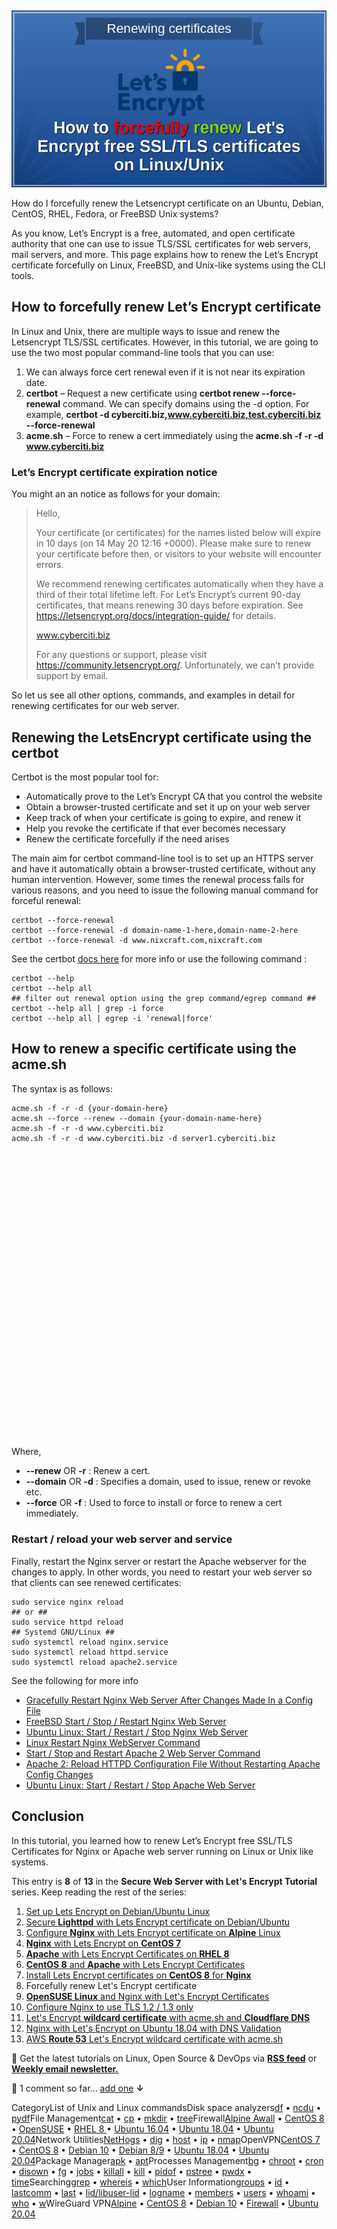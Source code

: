 ![](data:image/svg+xml;base64,PHN2ZyBoZWlnaHQ9IjMzNyIgd2lkdGg9IjU5OSIgeG1sbnM9Imh0dHA6Ly93d3cudzMub3JnLzIwMDAvc3ZnIiB2ZXJzaW9uPSIxLjEiLz4=)![Forcefully renew Let's Encrypt certificate for Nginx and Apache web server](resources/5F873C835278283953F24AAB6006759D.png)

How do I forcefully renew the Letsencrypt certificate on an Ubuntu, Debian, CentOS, RHEL, Fedora, or FreeBSD Unix systems?

 As you know, Let’s Encrypt is a free, automated, and open certificate authority that one can use to issue TLS/SSL certificates for web servers, mail servers, and more. This page explains how to renew the Let’s Encrypt certificate forcefully on Linux, FreeBSD, and Unix-like systems using the CLI tools. 

How to forcefully renew Let’s Encrypt certificate
-------------------------------------------------

In Linux and Unix, there are multiple ways to issue and renew the Letsencrypt TLS/SSL certificates. However, in this tutorial, we are going to use the two most popular command-line tools that you can use:

1. We can always force cert renewal even if it is not near its expiration date.
2. **certbot** – Request a new certificate using **certbot renew --force-renewal** command. We can specify domains using the -d option. For example, **certbot -d cyberciti.biz,www.cyberciti.biz,test.cyberciti.biz --force-renewal**
3. **acme.sh** – Force to renew a cert immediately using the **acme.sh -f -r -d www.cyberciti.biz**

### Let’s Encrypt certificate expiration notice

You might an an notice as follows for your domain:

> Hello,
> 
> Your certificate (or certificates) for the names listed below will expire in 10 days (on 14 May 20 12:16 +0000). Please make sure to renew your certificate before then, or visitors to your website will encounter errors.
> 
> We recommend renewing certificates automatically when they have a third of their total lifetime left. For Let’s Encrypt’s current 90-day certificates, that means renewing 30 days before expiration. See
>  https://letsencrypt.org/docs/integration-guide/ for details.
> 
> www.cyberciti.biz
> 
> For any questions or support, please visit https://community.letsencrypt.org/. Unfortunately, we can’t provide support by email.

So let us see all other options, commands, and examples in detail for renewing certificates for our web server.

Renewing the LetsEncrypt certificate using the certbot
------------------------------------------------------

Certbot is the most popular tool for: 

* Automatically prove to the Let’s Encrypt CA that you control the website
* Obtain a browser-trusted certificate and set it up on your web server
* Keep track of when your certificate is going to expire, and renew it
* Help you revoke the certificate if that ever becomes necessary
* Renew the certificate forcefully if the need arises

The main aim for certbot command-line tool is to set up an HTTPS server and have it automatically obtain a browser-trusted certificate, without any human intervention. However, some times the renewal process fails for various reasons, and you need to issue the following manual command for forceful renewal:

```
certbot --force-renewal
certbot --force-renewal -d domain-name-1-here,domain-name-2-here
certbot --force-renewal -d www.nixcraft.com,nixcraft.com
```

 See the certbot [docs here](https://certbot.eff.org/docs/using.html?highlight=--force-renewal) for more info or use the following command :

```
certbot --help
certbot --help all
## filter out renewal option using the grep command/egrep command ##
certbot --help all | grep -i force
certbot --help all | egrep -i 'renewal|force'
```

How to renew a specific certificate using the acme.sh
-----------------------------------------------------

The syntax is as follows:

```
acme.sh -f -r -d {your-domain-here}
acme.sh --force --renew --domain {your-domain-name-here}
acme.sh -f -r -d www.cyberciti.biz
acme.sh -f -r -d www.cyberciti.biz -d server1.cyberciti.biz
```

![](data:image/svg+xml;base64,PHN2ZyBoZWlnaHQ9IjU1NyIgd2lkdGg9IjU5OSIgeG1sbnM9Imh0dHA6Ly93d3cudzMub3JnLzIwMDAvc3ZnIiB2ZXJzaW9uPSIxLjEiLz4=)
 Where,

* **--renew** OR **-r** : Renew a cert.
* **--domain** OR **-d** : Specifies a domain, used to issue, renew or revoke etc.
* **--force** OR **-f** : Used to force to install or force to renew a cert immediately.

### Restart / reload your web server and service

Finally, restart the Nginx server or restart the Apache webserver for the changes to apply. In other words, you need to restart your web server so that clients can see renewed certificates:

```
sudo service nginx reload
## or ##
sudo service httpd reload
## Systemd GNU/Linux ##
sudo systemctl reload nginx.service
sudo systemctl reload httpd.service
sudo systemctl reload apache2.service
```

 See the following for more info

* [Gracefully Restart Nginx Web Server After Changes Made In a Config File](https://www.cyberciti.biz/faq/howto-unix-linux-gracefully-reload-restart-nginx-webserver/)
* [FreeBSD Start / Stop / Restart Nginx Web Server](https://www.cyberciti.biz/faq/freebsd-start-stop-restart-nginx-webserver/)
* [Ubuntu Linux: Start / Restart / Stop Nginx Web Server](https://www.cyberciti.biz/faq/nginx-restart-ubuntu-linux-command/)
* [Linux Restart Nginx WebServer Command](https://www.cyberciti.biz/faq/nginx-linux-restart/)
* [Start / Stop and Restart Apache 2 Web Server Command](https://www.cyberciti.biz/faq/star-stop-restart-apache2-webserver/)
* [Apache 2: Reload HTTPD Configuration File Without Restarting Apache Config Changes](https://www.cyberciti.biz/faq/apache-2-reload-httpd-config-file-unix-linux-command/)
* [Ubuntu Linux: Start / Restart / Stop Apache Web Server](https://www.cyberciti.biz/faq/ubuntu-linux-start-restart-stop-apache-web-server/)

Conclusion
----------

In this tutorial, you learned how to renew Let’s Encrypt free SSL/TLS Certificates for Nginx or Apache web server running on Linux or Unix like systems.

This entry is **8** of **13** in the **Secure Web Server with Let's Encrypt Tutorial** series. Keep reading the rest of the series:

1. [Set up Lets Encrypt on Debian/Ubuntu Linux](https://www.cyberciti.biz/faq/how-to-configure-nginx-with-free-lets-encrypt-ssl-certificate-on-debian-or-ubuntu-linux/)
2. [Secure **Lighttpd** with Lets Encrypt certificate on Debian/Ubuntu](https://www.cyberciti.biz/faq/how-to-configure-lighttpd-web-server-with-free-lets-encrypt-ssl-certificate-on-debian-or-ubuntu-linux/)
3. [Configure **Nginx** with Lets Encrypt certificate on **Alpine** Linux](https://www.cyberciti.biz/faq/how-to-install-letsencrypt-free-ssltls-for-nginx-certificate-on-alpine-linux/)
4. [**Nginx** with Lets Encrypt on **CentOS 7**](https://www.cyberciti.biz/faq/how-to-secure-nginx-lets-encrypt-on-centos-7/)
5. [**Apache** with Lets Encrypt Certificates on **RHEL 8**](https://www.cyberciti.biz/faq/how-to-secure-apache-with-lets-encrypt-certificates-on-rhel-8/)
6. [**CentOS 8** and **Apache** with Lets Encrypt Certificates](https://www.cyberciti.biz/faq/apache-with-lets-encrypt-certificates-on-centos-8/)
7. [Install Lets Encrypt certificates on **CentOS 8** for **Nginx**](https://www.cyberciti.biz/faq/configure-nginx-with-lets-encrypt-on-centos-8/)
8. Forcefully renew Let's Encrypt certificate
9. [**OpenSUSE Linux** and Nginx with Let's Encrypt Certificates](https://www.cyberciti.biz/faq/how-to-secure-nginx-with-lets-encrypt-on-opensuse-15-1-15-2/)
10. [Configure Nginx to use TLS 1.2 / 1.3 only](https://www.cyberciti.biz/faq/configure-nginx-to-use-only-tls-1-2-and-1-3/)
11. [Let's Encrypt **wildcard certificate** with acme.sh and **Cloudflare DNS**](https://www.cyberciti.biz/faq/issue-lets-encrypt-wildcard-certificate-with-acme-sh-and-cloudflare-dns/)
12. [Nginx with Let's Encrypt on Ubuntu 18.04 with DNS Validation](https://www.cyberciti.biz/faq/secure-nginx-with-lets-encrypt-on-ubuntu-18-04-with-dns-validation/)
13. [AWS **Route 53** Let's Encrypt wildcard certificate with acme.sh](https://www.cyberciti.biz/faq/route-53-lets-encrypt-wildcard-certificate-with-acme-sh/)

 🐧 Get the latest tutorials on Linux, Open Source & DevOps via **[RSS feed](https://www.cyberciti.biz/atom/atom.xml)** or **[Weekly email newsletter.](https://newsletter.cyberciti.biz/subscription?f=1ojtmiv8892KQzyMsTF4YPr1pPSAhX2rq7Qfe5DiHMgXwKo892di4MTWyOdd976343rcNR6LhdG1f7k9H8929kMNMdWu3g)**

 🐧 1 comment so far... [add one](https://www.cyberciti.biz/faq/how-to-forcefully-renew-lets-encrypt-certificate/#respond) **↓**

CategoryList of Unix and Linux commandsDisk space analyzers[df](https://www.cyberciti.biz/faq/df-command-examples-in-linux-unix/) • [ncdu](https://www.cyberciti.biz/open-source/install-ncdu-on-linux-unix-ncurses-disk-usage/) • [pydf](https://www.cyberciti.biz/tips/unix-linux-bsd-pydf-command-in-colours.html)File Management[cat](https://www.cyberciti.biz/faq/linux-unix-appleosx-bsd-cat-command-examples/) • [cp](https://www.cyberciti.biz/faq/cp-copy-command-in-unix-examples/) • [mkdir](https://www.cyberciti.biz/faq/linux-make-directory-command/) • [tree](https://www.cyberciti.biz/faq/linux-show-directory-structure-command-line/)Firewall[Alpine Awall](https://www.cyberciti.biz/faq/how-to-set-up-a-firewall-with-awall-on-alpine-linux/) • [CentOS 8](https://www.cyberciti.biz/faq/how-to-set-up-a-firewall-using-firewalld-on-centos-8/) • [OpenSUSE](https://www.cyberciti.biz/faq/set-up-a-firewall-using-firewalld-on-opensuse-linux/) • [RHEL 8 ](https://www.cyberciti.biz/faq/configure-set-up-a-firewall-using-firewalld-on-rhel-8/) • [Ubuntu 16.04](https://www.cyberciti.biz/faq/howto-configure-setup-firewall-with-ufw-on-ubuntu-linux/) • [Ubuntu 18.04](https://www.cyberciti.biz/faq/how-to-setup-a-ufw-firewall-on-ubuntu-18-04-lts-server/) • [Ubuntu 20.04](https://www.cyberciti.biz/faq/how-to-configure-firewall-with-ufw-on-ubuntu-20-04-lts/)Network Utilities[NetHogs](https://www.cyberciti.biz/faq/linux-find-out-what-process-is-using-bandwidth/) • [dig](https://www.cyberciti.biz/faq/linux-unix-dig-command-examples-usage-syntax/) • [host](https://www.cyberciti.biz/faq/linux-unix-host-command-examples-usage-syntax/) • [ip](https://www.cyberciti.biz/faq/linux-ip-command-examples-usage-syntax/) • [nmap](https://www.cyberciti.biz/security/nmap-command-examples-tutorials/)OpenVPN[CentOS 7](https://www.cyberciti.biz/faq/centos-7-0-set-up-openvpn-server-in-5-minutes/) • [CentOS 8](https://www.cyberciti.biz/faq/centos-8-set-up-openvpn-server-in-5-minutes/) • [Debian 10](https://www.cyberciti.biz/faq/debian-10-set-up-openvpn-server-in-5-minutes/) • [Debian 8/9](https://www.cyberciti.biz/faq/install-configure-openvpn-server-on-debian-9-linux/) • [Ubuntu 18.04](https://www.cyberciti.biz/faq/ubuntu-18-04-lts-set-up-openvpn-server-in-5-minutes/) • [Ubuntu 20.04](https://www.cyberciti.biz/faq/ubuntu-20-04-lts-set-up-openvpn-server-in-5-minutes/)Package Manager[apk](https://www.cyberciti.biz/faq/10-alpine-linux-apk-command-examples/) • [apt](https://www.cyberciti.biz/faq/ubuntu-lts-debian-linux-apt-command-examples/)Processes Management[bg](https://www.cyberciti.biz/faq/unix-linux-bg-command-examples-usage-syntax/) • [chroot](https://www.cyberciti.biz/faq/unix-linux-chroot-command-examples-usage-syntax/) • [cron](https://www.cyberciti.biz/faq/how-do-i-add-jobs-to-cron-under-linux-or-unix-oses/) • [disown](https://www.cyberciti.biz/faq/unix-linux-disown-command-examples-usage-syntax/) • [fg](https://www.cyberciti.biz/faq/unix-linux-fg-command-examples-usage-syntax/) • [jobs](https://www.cyberciti.biz/faq/unix-linux-jobs-command-examples-usage-syntax/) • [killall](https://www.cyberciti.biz/faq/unix-linux-killall-command-examples-usage-syntax/) • [kill](https://www.cyberciti.biz/faq/unix-kill-command-examples/) • [pidof](https://www.cyberciti.biz/faq/linux-pidof-command-examples-find-pid-of-program/) • [pstree](https://www.cyberciti.biz/faq/unix-linux-pstree-command-examples-shows-running-processestree/) • [pwdx](https://www.cyberciti.biz/faq/unix-linux-pwdx-command-examples-usage-syntax/) • [time](https://www.cyberciti.biz/faq/unix-linux-time-command-examples-usage-syntax/)Searching[grep](https://www.cyberciti.biz/faq/howto-use-grep-command-in-linux-unix/) • [whereis](https://www.cyberciti.biz/faq/unix-linux-whereis-command-examples-to-locate-binary/) • [which](https://www.cyberciti.biz/faq/unix-linux-which-command-examples-syntax-to-locate-programs/)User Information[groups](https://www.cyberciti.biz/faq/unix-linux-groups-command-examples-syntax-usage/) • [id](https://www.cyberciti.biz/faq/unix-linux-id-command-examples-usage-syntax/) • [lastcomm](https://www.cyberciti.biz/faq/linux-unix-lastcomm-command-examples-usage-syntax/) • [last](https://www.cyberciti.biz/faq/linux-unix-last-command-examples/) • [lid/libuser-lid](https://www.cyberciti.biz/faq/linux-lid-command-examples-syntax-usage/) • [logname](https://www.cyberciti.biz/faq/unix-linux-logname-command-examples-syntax-usage/) • [members](https://www.cyberciti.biz/faq/linux-members-command-examples-usage-syntax/) • [users](https://www.cyberciti.biz/faq/unix-linux-users-command-examples-syntax-usage/) • [whoami](https://www.cyberciti.biz/faq/unix-linux-whoami-command-examples-syntax-usage/) • [who](https://www.cyberciti.biz/faq/unix-linux-w-command-examples-syntax-usage-2/) • [w](https://www.cyberciti.biz/faq/unix-linux-w-command-examples-syntax-usage-2/)WireGuard VPN[Alpine](https://www.cyberciti.biz/faq/how-to-set-up-wireguard-vpn-server-on-alpine-linux/) • [CentOS 8](https://www.cyberciti.biz/faq/centos-8-set-up-wireguard-vpn-server/) • [Debian 10](https://www.cyberciti.biz/faq/debian-10-set-up-wireguard-vpn-server/) • [Firewall](https://www.cyberciti.biz/faq/how-to-set-up-wireguard-firewall-rules-in-linux/) • [Ubuntu 20.04](https://www.cyberciti.biz/faq/ubuntu-20-04-set-up-wireguard-vpn-server/)